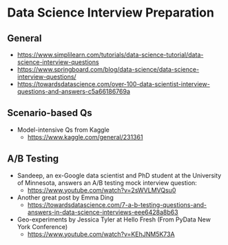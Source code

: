 
# Data Science Interview Preparation

## General 
- https://www.simplilearn.com/tutorials/data-science-tutorial/data-science-interview-questions
- https://www.springboard.com/blog/data-science/data-science-interview-questions/
- https://towardsdatascience.com/over-100-data-scientist-interview-questions-and-answers-c5a66186769a

## Scenario-based Qs
- Model-intensive Qs from Kaggle 
  - https://www.kaggle.com/general/231361

## A/B Testing
- Sandeep, an ex-Google data scientist and PhD student at the University of Minnesota, answers an A/B testing mock interview question:
  - https://www.youtube.com/watch?v=2sWVLMVQsu0 
- Another great post by Emma Ding 
  - https://towardsdatascience.com/7-a-b-testing-questions-and-answers-in-data-science-interviews-eee6428a8b63
- Geo-experiments by Jessica Tyler at Hello Fresh (From PyData New York Conference) 
  - https://www.youtube.com/watch?v=KEhJNM5K73A
